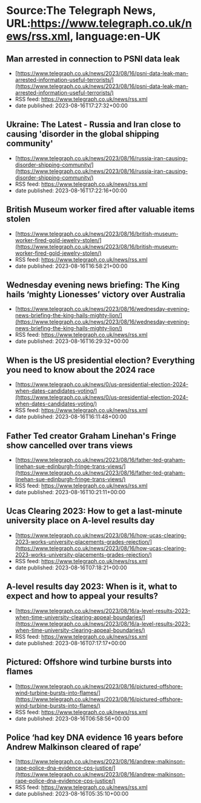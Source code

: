 # Source:The Telegraph News, URL:https://www.telegraph.co.uk/news/rss.xml, language:en-UK

## Man arrested in connection to PSNI data leak
 - [https://www.telegraph.co.uk/news/2023/08/16/psni-data-leak-man-arrested-information-useful-terrorists/](https://www.telegraph.co.uk/news/2023/08/16/psni-data-leak-man-arrested-information-useful-terrorists/)
 - RSS feed: https://www.telegraph.co.uk/news/rss.xml
 - date published: 2023-08-16T17:27:32+00:00



## Ukraine: The Latest - Russia and Iran close to causing 'disorder in the global shipping community'
 - [https://www.telegraph.co.uk/news/2023/08/16/russia-iran-causing-disorder-shipping-community/](https://www.telegraph.co.uk/news/2023/08/16/russia-iran-causing-disorder-shipping-community/)
 - RSS feed: https://www.telegraph.co.uk/news/rss.xml
 - date published: 2023-08-16T17:22:16+00:00



## British Museum worker fired after valuable items stolen
 - [https://www.telegraph.co.uk/news/2023/08/16/british-museum-worker-fired-gold-jewelry-stolen/](https://www.telegraph.co.uk/news/2023/08/16/british-museum-worker-fired-gold-jewelry-stolen/)
 - RSS feed: https://www.telegraph.co.uk/news/rss.xml
 - date published: 2023-08-16T16:58:21+00:00



## Wednesday evening news briefing: The King hails ‘mighty Lionesses’ victory over Australia
 - [https://www.telegraph.co.uk/news/2023/08/16/wednesday-evening-news-briefing-the-king-hails-mighty-lion/](https://www.telegraph.co.uk/news/2023/08/16/wednesday-evening-news-briefing-the-king-hails-mighty-lion/)
 - RSS feed: https://www.telegraph.co.uk/news/rss.xml
 - date published: 2023-08-16T16:29:32+00:00



## When is the US presidential election? Everything you need to know about the 2024 race
 - [https://www.telegraph.co.uk/news/0/us-presidential-election-2024-when-dates-candidates-voting/](https://www.telegraph.co.uk/news/0/us-presidential-election-2024-when-dates-candidates-voting/)
 - RSS feed: https://www.telegraph.co.uk/news/rss.xml
 - date published: 2023-08-16T16:11:48+00:00



## Father Ted creator Graham Linehan's Fringe show cancelled over trans views
 - [https://www.telegraph.co.uk/news/2023/08/16/father-ted-graham-linehan-sue-edinburgh-fringe-trans-views/](https://www.telegraph.co.uk/news/2023/08/16/father-ted-graham-linehan-sue-edinburgh-fringe-trans-views/)
 - RSS feed: https://www.telegraph.co.uk/news/rss.xml
 - date published: 2023-08-16T10:21:11+00:00



## Ucas Clearing 2023: How to get a last-minute university place on A-level results day
 - [https://www.telegraph.co.uk/news/2023/08/16/how-ucas-clearing-2023-works-university-placements-grades-rejection/](https://www.telegraph.co.uk/news/2023/08/16/how-ucas-clearing-2023-works-university-placements-grades-rejection/)
 - RSS feed: https://www.telegraph.co.uk/news/rss.xml
 - date published: 2023-08-16T07:18:21+00:00



## A-level results day 2023: When is it, what to expect and how to appeal your results?
 - [https://www.telegraph.co.uk/news/2023/08/16/a-level-results-2023-when-time-university-clearing-appeal-boundaries/](https://www.telegraph.co.uk/news/2023/08/16/a-level-results-2023-when-time-university-clearing-appeal-boundaries/)
 - RSS feed: https://www.telegraph.co.uk/news/rss.xml
 - date published: 2023-08-16T07:17:17+00:00



## Pictured: Offshore wind turbine bursts into flames
 - [https://www.telegraph.co.uk/news/2023/08/16/pictured-offshore-wind-turbine-bursts-into-flames/](https://www.telegraph.co.uk/news/2023/08/16/pictured-offshore-wind-turbine-bursts-into-flames/)
 - RSS feed: https://www.telegraph.co.uk/news/rss.xml
 - date published: 2023-08-16T06:58:56+00:00



## Police ‘had key DNA evidence 16 years before Andrew Malkinson cleared of rape’
 - [https://www.telegraph.co.uk/news/2023/08/16/andrew-malkinson-rape-police-dna-evidence-cps-justice/](https://www.telegraph.co.uk/news/2023/08/16/andrew-malkinson-rape-police-dna-evidence-cps-justice/)
 - RSS feed: https://www.telegraph.co.uk/news/rss.xml
 - date published: 2023-08-16T05:35:10+00:00




